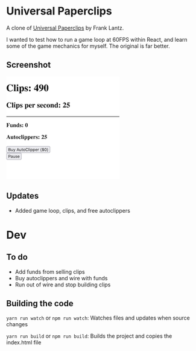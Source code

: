 # Universal Paperclips

A clone of [Universal Paperclips](https://www.decisionproblem.com/paperclips/) by Frank Lantz.

I wanted to test how to run a game loop at 60FPS within React, and learn some of the game mechanics for myself. The original is far better.

## Screenshot

![Screenshot](screenshot.png)

## Updates

- Added game loop, clips, and free autoclippers

# Dev

## To do

- Add funds from selling clips
- Buy autoclippers and wire with funds
- Run out of wire and stop building clips

## Building the code

`yarn run watch` or `npm run watch`: Watches files and updates when source changes

`yarn run build` or `npm run build`: Builds the project and copies the index.html file